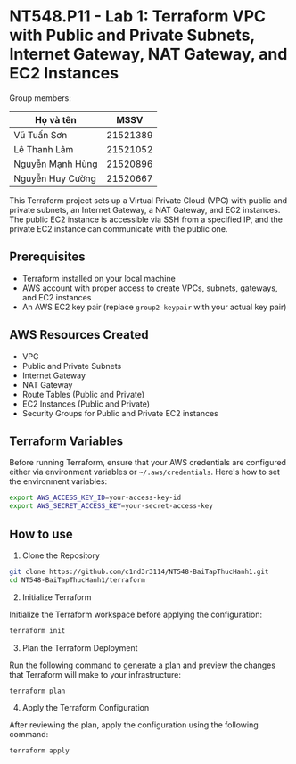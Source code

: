 # NT548.P11 - Lab 1: Terraform VPC with Public and Private Subnets, Internet Gateway, NAT Gateway, and EC2 Instances

Group members:

|Họ và tên|MSSV|
|---|---|
| Vũ Tuấn Sơn | 21521389 |
| Lê Thanh Lâm | 21521052 |
| Nguyễn Mạnh Hùng | 21520896 |
| Nguyễn Huy Cường | 21520667 |


This Terraform project sets up a Virtual Private Cloud (VPC) with public and private subnets, an Internet Gateway, a NAT Gateway, and EC2 instances. The public EC2 instance is accessible via SSH from a specified IP, and the private EC2 instance can communicate with the public one.

## Prerequisites

- Terraform installed on your local machine
- AWS account with proper access to create VPCs, subnets, gateways, and EC2 instances
- An AWS EC2 key pair (replace `group2-keypair` with your actual key pair)

## AWS Resources Created

- VPC
- Public and Private Subnets
- Internet Gateway
- NAT Gateway
- Route Tables (Public and Private)
- EC2 Instances (Public and Private)
- Security Groups for Public and Private EC2 instances

## Terraform Variables

Before running Terraform, ensure that your AWS credentials are configured either via environment variables or `~/.aws/credentials`. Here's how to set the environment variables:

```bash
export AWS_ACCESS_KEY_ID=your-access-key-id
export AWS_SECRET_ACCESS_KEY=your-secret-access-key
```

## How to use

1. Clone the Repository

```bash
git clone https://github.com/c1nd3r3114/NT548-BaiTapThucHanh1.git
cd NT548-BaiTapThucHanh1/terraform
```

2. Initialize Terraform

Initialize the Terraform workspace before applying the configuration:
```bash
terraform init
```

3. Plan the Terraform Deployment

Run the following command to generate a plan and preview the changes that Terraform will make to your infrastructure:
```bash
terraform plan
```

4. Apply the Terraform Configuration

After reviewing the plan, apply the configuration using the following command:
```bash
terraform apply
```

